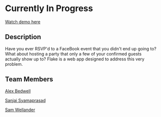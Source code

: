 # Currently In Progress

<a href="https://www.youtube.com/watch?v=T_3vFvF7UaU">Watch demo here</a>

## Description

Have you ever RSVP'd to a FaceBook event that you didn't end up going to? What about hosting a party that only a few of your confirmed guests actually show up to? Flake is a web app designed to address this very problem.

## Team Members

<a href="https://github.com/LexBedwell">Alex Bedwell</a>

<a href="https://github.com/syamas02">Sanjai Syamaprasad</a>

<a href="https://github.com/swellander">Sam Wellander</a>

